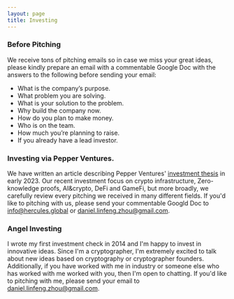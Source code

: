 ```yaml
---
layout: page
title: Investing
---
```

### Before Pitching

We receive tons of pitching emails so in case we miss your great ideas, please kindly prepare an email with a commentable Google Doc with the answers to the following before sending your email: 

- What is the company’s purpose.
- What problem you are solving. 
- What is your solution to the problem. 
- Why build the company now.
- How do you plan to make money.
- Who is on the team. 
- How much you’re planning to raise. 
- If you already have a lead investor.

### Investing via Pepper Ventures. 
We have written an article describing Pepper Ventures' [investment thesis](https://medium.com/@pepperinvestmentfund/investment-outlook-of-pepper-ventures-in-2023-b4cad50647f0) in early 2023. Our recent investment focus on crypto infrastructure, Zero-knowledge proofs, AI&crypto, DeFi and GameFi, but more broadly, we carefully review every pitching we received in many different fields. If you'd like to pitching with us, please send your commentable Googld Doc to info@hercules.global or daniel.linfeng.zhou@gmail.com. 

### Angel Investing
I wrote my first investment check in 2014 and I'm happy to invest in innovative ideas. Since I'm a cryptographer, I'm extremely excited to talk about new ideas based on cryptography or cryptographer founders. Additionally, if you have worked with me in industry or someone else who has worked with me worked with you, then I'm open to chatting. If you'd like to pitching with me, please send your email to daniel.linfeng.zhou@gmail.com. 


